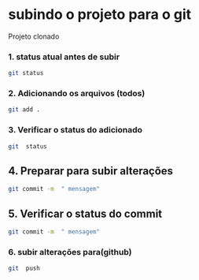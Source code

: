 # subindo o projeto para o git 
Projeto clonado

 ### 1. status atual antes de subir 

```bash
git status
```

### 2. Adicionando os arquivos (todos)

```bash
git add .
```

### 3. Verificar o status do adicionado

```bash
git  status
```

## 4. Preparar para subir alterações

```bash
git commit -m  " mensagem" 
```

## 5. Verificar o status do commit

```bash
git commit -m  " mensagem" 
```

### 6. subir alterações para(github)

```bash
git  push
```
